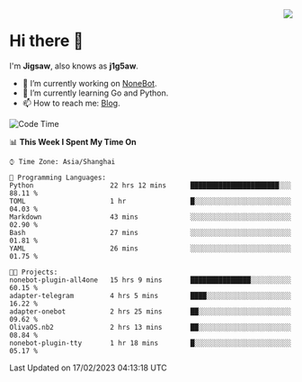 <a href="#">
  <img align="right" src="https://github-readme-stats.vercel.app/api?username=j1g5awi&count_private=true&show_icons=true&title_color=80070B&text_color=B3B3B3&bg_color=212121&icon_color=80070B" />
</a>

# Hi there 👋

I'm **Jigsaw**, also knows as **j1g5aw**.

- 🔭 I’m currently working on [NoneBot](https://github.com/nonebot).
- 🌱 I’m currently learning Go and Python.
- 📫 How to reach me: [Blog](https://blog.maddestroyer.xyz/).

<!--START_SECTION:waka-->
![Code Time](http://img.shields.io/badge/Code%20Time-1%2C041%20hrs%2012%20mins-blue)

📊 **This Week I Spent My Time On** 

```text
⌚︎ Time Zone: Asia/Shanghai

💬 Programming Languages: 
Python                   22 hrs 12 mins      ██████████████████████░░░   88.11 % 
TOML                     1 hr                █░░░░░░░░░░░░░░░░░░░░░░░░   04.03 % 
Markdown                 43 mins             ░░░░░░░░░░░░░░░░░░░░░░░░░   02.90 % 
Bash                     27 mins             ░░░░░░░░░░░░░░░░░░░░░░░░░   01.81 % 
YAML                     26 mins             ░░░░░░░░░░░░░░░░░░░░░░░░░   01.75 % 

🐱‍💻 Projects: 
nonebot-plugin-all4one   15 hrs 9 mins       ███████████████░░░░░░░░░░   60.15 % 
adapter-telegram         4 hrs 5 mins        ████░░░░░░░░░░░░░░░░░░░░░   16.22 % 
adapter-onebot           2 hrs 25 mins       ██░░░░░░░░░░░░░░░░░░░░░░░   09.62 % 
OlivaOS.nb2              2 hrs 13 mins       ██░░░░░░░░░░░░░░░░░░░░░░░   08.84 % 
nonebot-plugin-tty       1 hr 18 mins        █░░░░░░░░░░░░░░░░░░░░░░░░   05.17 % 

```


 Last Updated on 17/02/2023 04:13:18 UTC
<!--END_SECTION:waka-->

